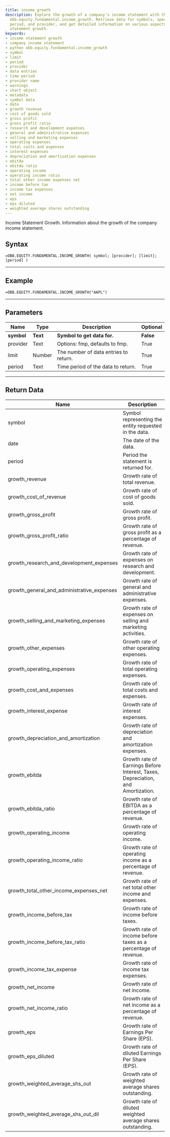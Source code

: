```yaml
---
title: income_growth
description: Explore the growth of a company's income statement with the Python function
  obb.equity.fundamental.income_growth. Retrieve data for symbols, specify the limit,
  period, and provider, and get detailed information on various aspects of the income
  statement growth.
keywords: 
- income statement growth
- company income statement
- python obb.equity.fundamental.income_growth
- symbol
- limit
- period
- provider
- data entries
- time period
- provider name
- warnings
- chart object
- metadata
- symbol data
- date
- growth revenue
- cost of goods sold
- gross profit
- gross profit ratio
- research and development expenses
- general and administrative expenses
- selling and marketing expenses
- operating expenses
- total costs and expenses
- interest expenses
- depreciation and amortization expenses
- ebitda
- ebitda ratio
- operating income
- operating income ratio
- total other income expenses net
- income before tax
- income tax expenses
- net income
- eps
- eps diluted
- weighted average shares outstanding
---
```


<!-- markdownlint-disable MD041 -->

Income Statement Growth. Information about the growth of the company income statement.

## Syntax

```excel wordwrap
=OBB.EQUITY.FUNDAMENTAL.INCOME_GROWTH( symbol; [provider]; [limit]; [period] )
```

---

## Example

```excel wordwrap
=OBB.EQUITY.FUNDAMENTAL.INCOME_GROWTH("AAPL")
```

---

## Parameters

| Name | Type | Description | Optional |
| ---- | ---- | ----------- | -------- |
| **symbol** | **Text** | **Symbol to get data for.** | **False** |
| provider | Text | Options: fmp, defaults to fmp. | True |
| limit | Number | The number of data entries to return. | True |
| period | Text | Time period of the data to return. | True |

---

## Return Data

| Name | Description |
| ---- | ----------- |
| symbol | Symbol representing the entity requested in the data.  |
| date | The date of the data.  |
| period | Period the statement is returned for.  |
| growth_revenue | Growth rate of total revenue.  |
| growth_cost_of_revenue | Growth rate of cost of goods sold.  |
| growth_gross_profit | Growth rate of gross profit.  |
| growth_gross_profit_ratio | Growth rate of gross profit as a percentage of revenue.  |
| growth_research_and_development_expenses | Growth rate of expenses on research and development.  |
| growth_general_and_administrative_expenses | Growth rate of general and administrative expenses.  |
| growth_selling_and_marketing_expenses | Growth rate of expenses on selling and marketing activities.  |
| growth_other_expenses | Growth rate of other operating expenses.  |
| growth_operating_expenses | Growth rate of total operating expenses.  |
| growth_cost_and_expenses | Growth rate of total costs and expenses.  |
| growth_interest_expense | Growth rate of interest expenses.  |
| growth_depreciation_and_amortization | Growth rate of depreciation and amortization expenses.  |
| growth_ebitda | Growth rate of Earnings Before Interest, Taxes, Depreciation, and Amortization.  |
| growth_ebitda_ratio | Growth rate of EBITDA as a percentage of revenue.  |
| growth_operating_income | Growth rate of operating income.  |
| growth_operating_income_ratio | Growth rate of operating income as a percentage of revenue.  |
| growth_total_other_income_expenses_net | Growth rate of net total other income and expenses.  |
| growth_income_before_tax | Growth rate of income before taxes.  |
| growth_income_before_tax_ratio | Growth rate of income before taxes as a percentage of revenue.  |
| growth_income_tax_expense | Growth rate of income tax expenses.  |
| growth_net_income | Growth rate of net income.  |
| growth_net_income_ratio | Growth rate of net income as a percentage of revenue.  |
| growth_eps | Growth rate of Earnings Per Share (EPS).  |
| growth_eps_diluted | Growth rate of diluted Earnings Per Share (EPS).  |
| growth_weighted_average_shs_out | Growth rate of weighted average shares outstanding.  |
| growth_weighted_average_shs_out_dil | Growth rate of diluted weighted average shares outstanding.  |
